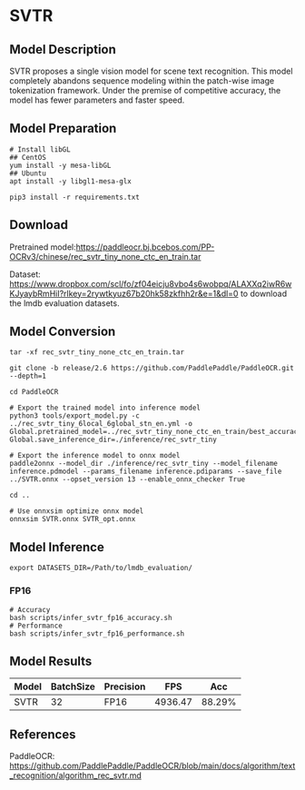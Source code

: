 # SVTR
## Model Description
SVTR proposes a single vision model for scene text recognition. This model completely abandons sequence modeling within the patch-wise image tokenization framework. Under the premise of competitive accuracy, the model has fewer parameters and faster speed.

## Model Preparation
```shell
# Install libGL
## CentOS
yum install -y mesa-libGL
## Ubuntu
apt install -y libgl1-mesa-glx

pip3 install -r requirements.txt
```

## Download
Pretrained model:<https://paddleocr.bj.bcebos.com/PP-OCRv3/chinese/rec_svtr_tiny_none_ctc_en_train.tar>

Dataset: <https://www.dropbox.com/scl/fo/zf04eicju8vbo4s6wobpq/ALAXXq2iwR6wKJyaybRmHiI?rlkey=2rywtkyuz67b20hk58zkfhh2r&e=1&dl=0> to download the lmdb evaluation datasets.

## Model Conversion
```shell
tar -xf rec_svtr_tiny_none_ctc_en_train.tar

git clone -b release/2.6 https://github.com/PaddlePaddle/PaddleOCR.git --depth=1

cd PaddleOCR

# Export the trained model into inference model
python3 tools/export_model.py -c ../rec_svtr_tiny_6local_6global_stn_en.yml -o Global.pretrained_model=../rec_svtr_tiny_none_ctc_en_train/best_accuracy Global.save_inference_dir=./inference/rec_svtr_tiny

# Export the inference model to onnx model
paddle2onnx --model_dir ./inference/rec_svtr_tiny --model_filename inference.pdmodel --params_filename inference.pdiparams --save_file ../SVTR.onnx --opset_version 13 --enable_onnx_checker True

cd ..

# Use onnxsim optimize onnx model
onnxsim SVTR.onnx SVTR_opt.onnx
``` 

## Model Inference
```shell 
export DATASETS_DIR=/Path/to/lmdb_evaluation/
```
### FP16
```shell
# Accuracy
bash scripts/infer_svtr_fp16_accuracy.sh
# Performance
bash scripts/infer_svtr_fp16_performance.sh
```

## Model Results
Model   |BatchSize  |Precision |FPS       |Acc       |
--------|-----------|----------|----------|----------|
SVTR    |    32     |   FP16   | 4936.47  |  88.29%  |

## References
PaddleOCR: https://github.com/PaddlePaddle/PaddleOCR/blob/main/docs/algorithm/text_recognition/algorithm_rec_svtr.md
